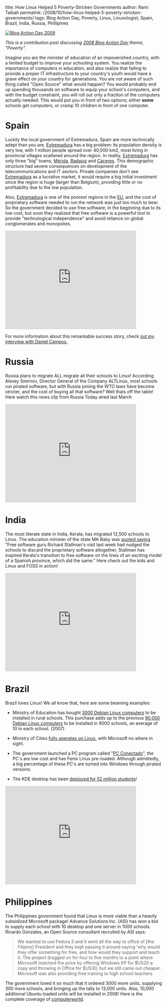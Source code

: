 title: How Linux Helped 5 Poverty-Stricken Governments
author: Rami Taibah 
permalink: /2008/10/how-linux-helped-5-poverty-stricken-governments/
tags: Blog Action Day, Poverty, Linux, Linuxologist, Spain, Brazil, India, Russia, Phillipines

[![Blog Action Day 2009]({filename}/images/blog-action-day-2008.jpg)](http://blogactionday.org/)

_This is a contribution post discussing [2008 Blog Action Day](http://site.blogactionday.org/about/) theme, "Poverty"._

Imagine you are the minister of education of an impoverished country, with a limited budget to improve your schooling system. You realize the importance of computers in education, and also realize that failing to provide a proper IT infrastructure to your country's youth would have a grave effect on your country for generations. You are not aware of such thing called "Open Source" what would happen? You would probably end up spending thousands on software to equip your school's computers, and with the budget constraint, you will roll out only a fraction of the computers actually needed. This would put you in front of two options; either **some** schools get computers, or cramp 10 children in front of one computer.

# Spain

Luckily the local government of Extremadura, Spain are more technically adept than you are. [Extremadura](http://en.wikipedia.org/wiki/Extremadura) has a big problem: its population density is very low, with 1 million people spread over 40,000 km2, most living in provincial villages scattered around the region. In reality, [Extremadura](http://en.wikipedia.org/wiki/Extremadura) has only three "big" towns, [Mérida](http://en.wikipedia.org/wiki/M%C3%A9rida%2C_Spain), [Badajoz](http://en.wikipedia.org/wiki/Badajoz) and [Cáceres](http://en.wikipedia.org/wiki/C%C3%A1ceres%2C_Spain). This demographic structure had severe consequences on development of the telecommunications and IT sectors. Private companies don't see [Extremadura](http://en.wikipedia.org/wiki/Extremadura) as a lucrative market, it would require a big initial investment since the region is huge (larger than Belgium), providing little or no profitability due to the low population.

Also, [Extremadura](http://en.wikipedia.org/wiki/Extremadura) is one of the poorest regions in the [EU](http://en.wikipedia.org/wiki/Eu), and the cost of proprietary software needed to run the network was just too much to bear. So the government decided to use free software; in the beginning due to its low cost, but soon they realized that free software is a powerful tool to provide "technological independence" and avoid reliance on global conglomerates and monopolies.

<iframe width="420" height="315" src="https://www.youtube-nocookie.com/embed/nR8Oh0Js_lA?rel=0&amp;controls=0&amp;showinfo=0" frameborder="0" allowfullscreen></iframe>

For more information about this remarkable success story, check [out my interview with Daniel Campos,](2008-02-07-an-interview-with-an-extremadura-developer-bringing-linux-to-the-masses.markdown)

# Russia

Russia plans to migrate ALL migrate all their schools to Linux! According Alexey Smirnov, Director General of the Company ALTLinux, most schools run pirated software, but with Russia joining the WTO laws have become stricter, and the cost of buying all that software? Well thats off the table! Here watch this news clip from Russia Today aired last March

<iframe width="420" height="315" src="https://www.youtube-nocookie.com/embed/gYFWGRSH5Rw?rel=0&amp;controls=0&amp;showinfo=0" frameborder="0" allowfullscreen></iframe>

# India

The most literate state in India, Kerala, has migrated 12,500 schools to Linux. The education minister of the state MA Baby was [quoted saying](http://www.financialexpress.com/news/Kerala-logs-Microsoft-out/175487/) "Free software guru Richard Stallman's visit last week had nudged the schools to discard the proprietary software altogether, Stallman has inspired Kerala's transition to free software on the lines of an exciting model of a Spanish province, which did the same." Here check out the kids and Linux and FOSS in action!

<iframe width="420" height="315" src="https://www.youtube-nocookie.com/embed/OGKL8MG_O_E?rel=0&amp;controls=0&amp;showinfo=0" frameborder="0" allowfullscreen></iframe>

# Brazil

Brazil loves Linux! We all know that, here are some beaming examples:

* Ministry of Education has bought [3000 Debian Linux computers](http://times.debian.net/1199-Ministry-from-Brazil-buying-3000-with-four-terminal-Debian-computers.) to be installed in rural schools. This purchase adds up to the previous [90,000 Debian Linux computers](http://times.debian.net/1189-Brazil-Ministry-buying-90,000-Debian-GNU-Linux-machines) to be installed in 9000 schools, an average of 10 in each school. (2007)

* Ministry of Cities [fully operates on Linux](http://news.bbc.co.uk/2/hi/business/4602325.stm), with Microsoft no where in sight.
* The government launched a PC program called "[PC Conectado](http://www.google.com/translate?u=http%3A%2F%2Fwww.softwarelivre.gov.br%2Fnoticias%2Fpcconectado%2Fview&langpair=pt%7Cen&hl=en&ie=UTF8)", the PC's are low cost and has Fenix Linux pre-loaded. Although admittedly, a big percentage of these PC's are turned into Windows through pirated versions.
* The KDE desktop has been [deployed for 52 million students](http://linux.slashdot.org/article.pl?sid=08/04/25/1159232&from=rss)!

<iframe width="420" height="315" src="https://www.youtube-nocookie.com/embed/rPu_ONsrHeE?rel=0&amp;controls=0&amp;showinfo=0" frameborder="0" allowfullscreen></iframe>

# Philippines

The Philippines government found that Linux is more viable than a heavily subsidized Microsoft package! Advance Solutions Inc. (ASI) has won a bid to supply each school with 10 desktop and one server in 1000 schools. Ricardo Gonzales, an Open Source consultant recruited by ASI says:

> We wanted to use Fedora 5 and it went all the way to office of \[the Filipino\] President and they kept passing it around saying 'why would they offer something for free, and how would they support and teach it. The project dragged on for four to five months to a point where Microsoft matched the price by offering Windows XP for $US20 a copy and throwing in Office for $US30, but we still came out cheaper. Microsoft was also providing free training to high school teachers

The government loved it so much that it ordered 3000 more units, supplying 300 more schools, and bringing up the tally to 13,000 units. Also, 10,000 additional Ubuntu loaded units will be installed in 2008! Here is the complete coverage of [computerworld](http://www.computerworld.com.au/index.php/id;1163450117 "computerworld"). 

